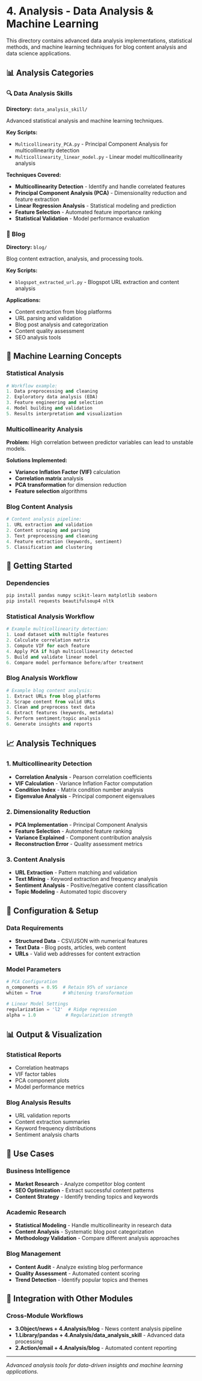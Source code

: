 # 4. Analysis - Data Analysis & Machine Learning

This directory contains advanced data analysis implementations, statistical methods, and machine learning techniques for blog content analysis and data science applications.

## 📊 Analysis Categories

### 🔍 Data Analysis Skills
**Directory:** `data_analysis_skill/`

Advanced statistical analysis and machine learning techniques.

**Key Scripts:**
- `Multicollinearity_PCA.py` - Principal Component Analysis for multicollinearity detection
- `Multicollinearity_linear_model.py` - Linear model multicollinearity analysis

**Techniques Covered:**
- **Multicollinearity Detection** - Identify and handle correlated features
- **Principal Component Analysis (PCA)** - Dimensionality reduction and feature extraction
- **Linear Regression Analysis** - Statistical modeling and prediction
- **Feature Selection** - Automated feature importance ranking
- **Statistical Validation** - Model performance evaluation

### 📝 Blog
**Directory:** `blog/`

Blog content extraction, analysis, and processing tools.

**Key Scripts:**
- `blogspot_extracted_url.py` - Blogspot URL extraction and content analysis

**Applications:**
- Content extraction from blog platforms
- URL parsing and validation
- Blog post analysis and categorization
- Content quality assessment
- SEO analysis tools

## 🧠 Machine Learning Concepts

### Statistical Analysis
```python
# Workflow example:
1. Data preprocessing and cleaning
2. Exploratory data analysis (EDA)
3. Feature engineering and selection
4. Model building and validation
5. Results interpretation and visualization
```

### Multicollinearity Analysis
**Problem:** High correlation between predictor variables can lead to unstable models.

**Solutions Implemented:**
- **Variance Inflation Factor (VIF)** calculation
- **Correlation matrix** analysis
- **PCA transformation** for dimension reduction
- **Feature selection** algorithms

### Blog Content Analysis
```python
# Content analysis pipeline:
1. URL extraction and validation
2. Content scraping and parsing
3. Text preprocessing and cleaning
4. Feature extraction (keywords, sentiment)
5. Classification and clustering
```

## 🚀 Getting Started

### Dependencies
```bash
pip install pandas numpy scikit-learn matplotlib seaborn
pip install requests beautifulsoup4 nltk
```

### Statistical Analysis Workflow
```python
# Example multicollinearity detection:
1. Load dataset with multiple features
2. Calculate correlation matrix
3. Compute VIF for each feature
4. Apply PCA if high multicollinearity detected
5. Build and validate linear model
6. Compare model performance before/after treatment
```

### Blog Analysis Workflow
```python
# Example blog content analysis:
1. Extract URLs from blog platforms
2. Scrape content from valid URLs
3. Clean and preprocess text data
4. Extract features (keywords, metadata)
5. Perform sentiment/topic analysis
6. Generate insights and reports
```

## 📈 Analysis Techniques

### 1. Multicollinearity Detection
- **Correlation Analysis** - Pearson correlation coefficients
- **VIF Calculation** - Variance Inflation Factor computation
- **Condition Index** - Matrix condition number analysis
- **Eigenvalue Analysis** - Principal component eigenvalues

### 2. Dimensionality Reduction
- **PCA Implementation** - Principal Component Analysis
- **Feature Selection** - Automated feature ranking
- **Variance Explained** - Component contribution analysis
- **Reconstruction Error** - Quality assessment metrics

### 3. Content Analysis
- **URL Extraction** - Pattern matching and validation
- **Text Mining** - Keyword extraction and frequency analysis
- **Sentiment Analysis** - Positive/negative content classification
- **Topic Modeling** - Automated topic discovery

## 🔧 Configuration & Setup

### Data Requirements
- **Structured Data** - CSV/JSON with numerical features
- **Text Data** - Blog posts, articles, web content
- **URLs** - Valid web addresses for content extraction

### Model Parameters
```python
# PCA Configuration
n_components = 0.95  # Retain 95% of variance
whiten = True        # Whitening transformation

# Linear Model Settings
regularization = 'l2'  # Ridge regression
alpha = 1.0           # Regularization strength
```

## 📊 Output & Visualization

### Statistical Reports
- Correlation heatmaps
- VIF factor tables
- PCA component plots
- Model performance metrics

### Blog Analysis Results
- URL validation reports
- Content extraction summaries
- Keyword frequency distributions
- Sentiment analysis charts

## 🎯 Use Cases

### Business Intelligence
- **Market Research** - Analyze competitor blog content
- **SEO Optimization** - Extract successful content patterns
- **Content Strategy** - Identify trending topics and keywords

### Academic Research
- **Statistical Modeling** - Handle multicollinearity in research data
- **Content Analysis** - Systematic blog post categorization
- **Methodology Validation** - Compare different analysis approaches

### Blog Management
- **Content Audit** - Analyze existing blog performance
- **Quality Assessment** - Automated content scoring
- **Trend Detection** - Identify popular topics and themes

## 🔗 Integration with Other Modules

### Cross-Module Workflows
- **3.Object/news + 4.Analysis/blog** - News content analysis pipeline
- **1.Library/pandas + 4.Analysis/data_analysis_skill** - Advanced data processing
- **2.Action/email + 4.Analysis/blog** - Automated content reporting

---

*Advanced analysis tools for data-driven insights and machine learning applications.*